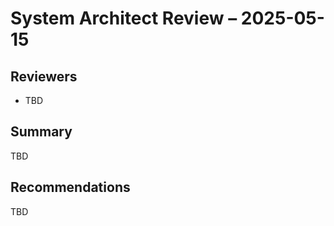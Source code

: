 <!-- === OmniNode:Metadata ===
metadata_version: 0.1.0
protocol_version: 1.1.0
owner: OmniNode Team
copyright: OmniNode Team
schema_version: 1.1.0
name: 2025-05-15_system_architect.md
version: 1.0.0
uuid: e18dbf3b-3daf-4a68-be8a-7eec5432fcc3
author: OmniNode Team
created_at: 2025-05-28T12:40:27.092597
last_modified_at: 2025-05-28T17:20:05.794529
description: Stamped by ONEX
state_contract: state_contract://default
lifecycle: active
hash: 1575642f0c5aeb7ad0b26edd9db6e310112f999fb0d59c722abe6a053b058d92
entrypoint: python@2025-05-15_system_architect.md
runtime_language_hint: python>=3.11
namespace: omnibase.stamped.2025_05_15_system_architect
meta_type: tool
<!-- === /OmniNode:Metadata === -->


# System Architect Review – 2025-05-15

## Reviewers
- TBD

## Summary
TBD

## Recommendations
TBD
